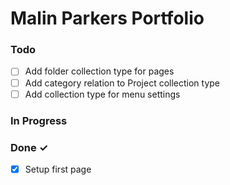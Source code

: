 # Malin Parkers Portfolio

### Todo

- [ ] Add folder collection type for pages
- [ ] Add category relation to Project collection type
- [ ] Add collection type for menu settings

### In Progress


### Done ✓

- [X] Setup first page
